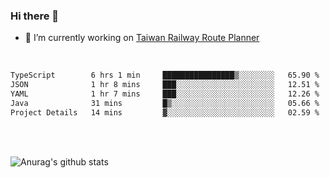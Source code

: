 ### Hi there 👋

- 🔭 I’m currently working on [Taiwan Railway Route Planner](https://github.com/Taiwan-Railway-Route-Planner)

<br/>

<!--START_SECTION:waka-->

```txt
TypeScript        6 hrs 1 min     ████████████████▒░░░░░░░░   65.90 %
JSON              1 hr 8 mins     ███░░░░░░░░░░░░░░░░░░░░░░   12.51 %
YAML              1 hr 7 mins     ███░░░░░░░░░░░░░░░░░░░░░░   12.26 %
Java              31 mins         █▒░░░░░░░░░░░░░░░░░░░░░░░   05.66 %
Project Details   14 mins         ▓░░░░░░░░░░░░░░░░░░░░░░░░   02.59 %
```

<!--END_SECTION:waka-->

<br/>
<br/>

![Anurag's github stats](https://github-readme-stats.vercel.app/api?username=DepickereSven&show_icons=true&theme=tokyonight)



<!--
**DepickereSven/DepickereSven** is a ✨ _special_ ✨ repository because its `README.md` (this file) appears on your GitHub profile.

Here are some ideas to get you started:

- 🔭 I’m currently working on ...
- 🌱 I’m currently learning ...
- 👯 I’m looking to collaborate on ...
- 🤔 I’m looking for help with ...
- 💬 Ask me about ...
- 📫 How to reach me: ...
- 😄 Pronouns: ...
- ⚡ Fun fact: ...
-->
